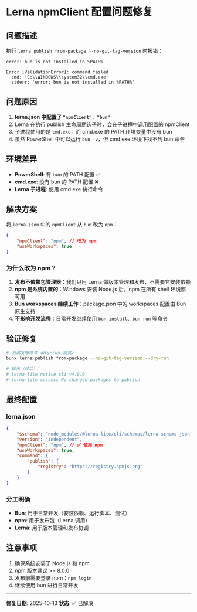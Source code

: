 # Lerna npmClient 配置问题修复

## 问题描述

执行 `lerna publish from-package --no-git-tag-version` 时报错：

```
error: bun is not installed in %PATH%

Error [ValidationError]: command failed
  cmd: 'C:\\WINDOWS\\system32\\cmd.exe'
  stderr: 'error: bun is not installed in %PATH%'
```

## 问题原因

1. **lerna.json 中配置了 `"npmClient": "bun"`**
2. Lerna 在执行 publish 生命周期钩子时，会在子进程中调用配置的 npmClient
3. 子进程使用的是 `cmd.exe`，而 cmd.exe 的 PATH 环境变量中没有 bun
4. 虽然 PowerShell 中可以运行 `bun -v`，但 cmd.exe 环境下找不到 bun 命令

## 环境差异

-   **PowerShell**: 有 bun 的 PATH 配置 ✅
-   **cmd.exe**: 没有 bun 的 PATH 配置 ❌
-   **Lerna 子进程**: 使用 cmd.exe 执行命令

## 解决方案

将 `lerna.json` 中的 `npmClient` 从 `bun` 改为 `npm`：

```json
{
    "npmClient": "npm", // 改为 npm
    "useWorkspaces": true
}
```

### 为什么改为 npm？

1. **发布不依赖包管理器**：我们只用 Lerna 做版本管理和发布，不需要它安装依赖
2. **npm 是系统内置的**：Windows 安装 Node.js 后，npm 在所有 shell 环境都可用
3. **Bun workspaces 继续工作**：package.json 中的 workspaces 配置由 Bun 原生支持
4. **不影响开发流程**：日常开发继续使用 `bun install`、`bun run` 等命令

## 验证修复

```bash
# 测试发布命令（dry-run 模式）
bunx lerna publish from-package --no-git-tag-version --dry-run

# 输出（成功）：
# lerna-lite notice cli v4.9.0
# lerna-lite success No changed packages to publish
```

## 最终配置

### lerna.json

```json
{
    "$schema": "node_modules/@lerna-lite/cli/schemas/lerna-schema.json",
    "version": "independent",
    "npmClient": "npm", // ✅ 使用 npm
    "useWorkspaces": true,
    "command": {
        "publish": {
            "registry": "https://registry.npmjs.org"
        }
    }
}
```

### 分工明确

-   **Bun**: 用于日常开发（安装依赖、运行脚本、测试）
-   **npm**: 用于发布包（Lerna 调用）
-   **Lerna**: 用于版本管理和发布协调

## 注意事项

1. 确保系统安装了 Node.js 和 npm
2. npm 版本建议 >= 8.0.0
3. 发布前需要登录 npm：`npm login`
4. 继续使用 bun 进行日常开发

---

**修复日期**: 2025-10-13
**状态**: ✅ 已解决
